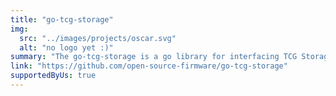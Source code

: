 ```yaml
---
title: "go-tcg-storage"
img:
  src: "../images/projects/oscar.svg"
  alt: "no logo yet :)"
summary: "The go-tcg-storage is a go library for interfacing TCG Storage and Security Subsystem Class (SSC) functions on storage devices. Currently it supports the following TCG standards: Core, Opal 2.0, Enterprise and Ruby."
link: "https://github.com/open-source-firmware/go-tcg-storage"
supportedByUs: true
---
```

